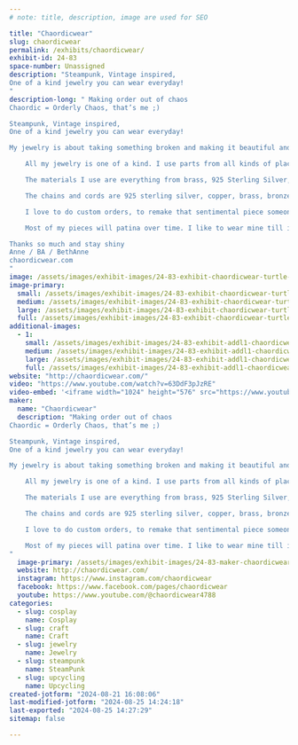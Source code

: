 ```yaml
---
# note: title, description, image are used for SEO

title: "Chaordicwear"
slug: chaordicwear
permalink: /exhibits/chaordicwear/
exhibit-id: 24-83
space-number: Unassigned
description: "Steampunk, Vintage inspired, 
One of a kind jewelry you can wear everyday!
"
description-long: " Making order out of chaos
Chaordic = Orderly Chaos, that’s me ;)

Steampunk, Vintage inspired, 
One of a kind jewelry you can wear everyday!

My jewelry is about taking something broken and making it beautiful and new again.

	All my jewelry is one of a kind. I use parts from all kinds of places, I've spent many hours taking apart broken old grandfather clocks to get the gears also pocket watches, vacuums, old broken cameras, and of course charms - new and old.

	The materials I use are everything from brass, 925 Sterling Silver, Tibetan silver to zinc, recycled leather, all the crystals are Swarovski and I use many different gemstones, glass and wire. 

	The chains and cords are 925 sterling silver, copper, brass, bronze, black braided silk, black velvet, black leather, braided leather, waxed cotton,  ribbon and combo of materials. 

	I love to do custom orders, to remake that sentimental piece someone has been saving and doesn’t know what to do with.

	Most of my pieces will patina over time. I like to wear mine till it darkens for a while and then I polish it to a beautiful shine again.

Thanks so much and stay shiny
Anne / BA / BethAnne 
chaordicwear.com
"
image: /assets/images/exhibit-images/24-83-exhibit-chaordicwear-turtle-profile-pic-large.jpg
image-primary: 
  small: /assets/images/exhibit-images/24-83-exhibit-chaordicwear-turtle-profile-pic-small.jpg
  medium: /assets/images/exhibit-images/24-83-exhibit-chaordicwear-turtle-profile-pic-medium.jpg
  large: /assets/images/exhibit-images/24-83-exhibit-chaordicwear-turtle-profile-pic-large.jpg
  full: /assets/images/exhibit-images/24-83-exhibit-chaordicwear-turtle-profile-pic-full.jpg
additional-images: 
  - 1:
    small: /assets/images/exhibit-images/24-83-exhibit-addl1-chaordicwear-20170903-154621-small.jpg
    medium: /assets/images/exhibit-images/24-83-exhibit-addl1-chaordicwear-20170903-154621-medium.jpg
    large: /assets/images/exhibit-images/24-83-exhibit-addl1-chaordicwear-20170903-154621-large.jpg
    full: /assets/images/exhibit-images/24-83-exhibit-addl1-chaordicwear-20170903-154621-full.jpg
website: "http://chaordicwear.com/"
video: "https://www.youtube.com/watch?v=63DdF3pJzRE"
video-embed: '<iframe width="1024" height="576" src="https://www.youtube.com/embed/63DdF3pJzRE?feature=oembed" frameborder="0" allow="accelerometer; autoplay; clipboard-write; encrypted-media; gyroscope; picture-in-picture; web-share" referrerpolicy="strict-origin-when-cross-origin" allowfullscreen title="chaordic wearables at RAW:Boulder Awakening 02/26/2014"></iframe>'
maker: 
  name: "Chaordicwear"
  description: "Making order out of chaos
Chaordic = Orderly Chaos, that’s me ;)

Steampunk, Vintage inspired, 
One of a kind jewelry you can wear everyday!

My jewelry is about taking something broken and making it beautiful and new again.

	All my jewelry is one of a kind. I use parts from all kinds of places, I've spent many hours taking apart broken old grandfather clocks to get the gears also pocket watches, vacuums, old broken cameras, and of course charms - new and old.

	The materials I use are everything from brass, 925 Sterling Silver, Tibetan silver to zinc, recycled leather, all the crystals are Swarovski and I use many different gemstones, glass and wire. 

	The chains and cords are 925 sterling silver, copper, brass, bronze, black braided silk, black velvet, black leather, braided leather, waxed cotton,  ribbon and combo of materials. 

	I love to do custom orders, to remake that sentimental piece someone has been saving and doesn’t know what to do with.

	Most of my pieces will patina over time. I like to wear mine till it darkens for a while and then I polish it to a beautiful shine again.
"
  image-primary: /assets/images/exhibit-images/24-83-maker-chaordicwear-chaordicwear-turtle-medium.jpg
  website: http://chaordicwear.com/
  instagram: https://www.instagram.com/chaordicwear
  facebook: https://www.facebook.com/pages/chaordicwear
  youtube: https://www.youtube.com/@chaordicwear4788
categories: 
  - slug: cosplay
    name: Cosplay
  - slug: craft
    name: Craft
  - slug: jewelry
    name: Jewelry
  - slug: steampunk
    name: SteamPunk
  - slug: upcycling
    name: Upcycling
created-jotform: "2024-08-21 16:08:06"
last-modified-jotform: "2024-08-25 14:24:18"
last-exported: "2024-08-25 14:27:29"
sitemap: false

---
```


